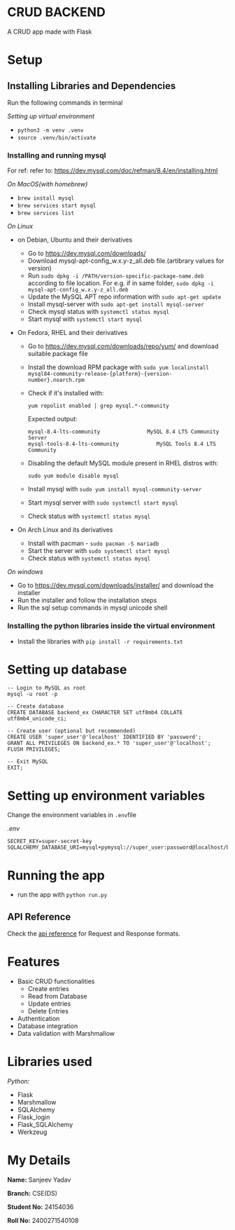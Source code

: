 # CRUD BACKEND

A CRUD app made with Flask

# Setup

## Installing Libraries and Dependencies

Run the following commands in terminal

*Setting up virtual environment*

- `python3 -m venv .venv`
- `source .venv/bin/activate`

### Installing and running mysql

For ref: refer to: <https://dev.mysql.com/doc/refman/8.4/en/installing.html>

*On MacOS(with homebrew)*

- `brew install mysql`
- `brew services start mysql`
- `brew services list`

*On Linux*

- on Debian, Ubuntu and their derivatives
  - Go to <https://dev.mysql.com/downloads/>
  - Download mysql-apt-config_w.x.y-z_all.deb file.(artibrary values for version)
  - Run `sudo dpkg -i /PATH/version-specific-package-name.deb` according to file location. For e.g. if in same folder, `sudo dpkg -i mysql-apt-config_w.x.y-z_all.deb`
  - Update the MySQL APT repo information with `sudo apt-get update`
  - Install mysql-server with `sudo apt-get install mysql-server`
  - Check mysql status with `systemctl status mysql`
  - Start mysql with `systemctl start mysql`

- On Fedora, RHEL and their derivatives
  - Go to <https://dev.mysql.com/downloads/repo/yum/> and download suitable package file
  - Install the download RPM package with `sudo yum localinstall mysql84-community-release-{platform}-{version-number}.noarch.rpm`
  - Check if it's installed with:

    ```
    yum repolist enabled | grep mysql.*-community
    ```

    Expected output:

    ```
    mysql-8.4-lts-community               MySQL 8.4 LTS Community Server
    mysql-tools-8.4-lts-community            MySQL Tools 8.4 LTS Community
    ```

  - Disabling the default MySQL module present in RHEL distros with:

    `sudo yum module disable mysql`

  - Install mysql with `sudo yum install mysql-community-server`

  - Start mysql server with `sudo systemctl start mysql`
  - Check status with `systemctl status mysql`

- On Arch Linux and its derivatives
  - Install with pacman - `sudo pacman -S mariadb`
  - Start the server with `sudo systemctl start mysql`
  - Check status with `systemctl status mysql`

*On windows*

- Go to <https://dev.mysql.com/downloads/installer/> and download the installer
- Run the installer and follow the installation steps
- Run the sql setup commands in mysql unicode shell

### Installing the python libraries inside the virtual environment

- Install the libraries with `pip install -r requirements.txt`

# Setting up database

```
-- Login to MySQL as root
mysql -u root -p

-- Create database
CREATE DATABASE backend_ex CHARACTER SET utf8mb4 COLLATE utf8mb4_unicode_ci;

-- Create user (optional but recommended)
CREATE USER 'super_user'@'localhost' IDENTIFIED BY 'password';
GRANT ALL PRIVILEGES ON backend_ex.* TO 'super_user'@'localhost';
FLUSH PRIVILEGES;

-- Exit MySQL
EXIT;

```

# Setting up environment variables

Change the environment variables in `.env`file

*.env*

```
SECRET_KEY=super-secret-key
SQLALCHEMY_DATABASE_URI=mysql+pymysql://super_user:password@localhost/backend_ex

```

# Running the app

- run the app with `python run.py`

## API Reference

  Check the [api reference](https://github.com/Sanjie25/notezz/blob/main/API_REF.md) for Request and Response formats.

# Features

- Basic CRUD functionalities
   - Create entries
   - Read from Database
   - Update entries
   - Delete Entries
- Authentication
- Database integration
- Data validation with Marshmallow

# Libraries used

*Python:*

- Flask
- Marshmallow
- SQLAlchemy
- Flask_login
- Flask_SQLAlchemy
- Werkzeug

# My Details

**Name:** Sanjeev Yadav

**Branch:** CSE(DS)

**Student No:** 24154036

**Roll No:** 2400271540108
